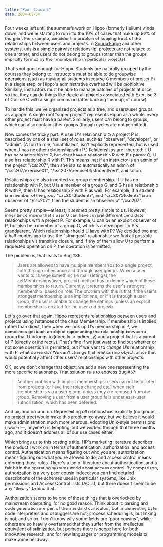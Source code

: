 ```yaml
---
title: "Poor Cousins"
date: 2004-08-04
---
```

<p>Four weeks left until the summer's work on Hippo (formerly Helium)
winds down, and we're starting to run into the 10% of cases that make
up 90% of the grief.  For example, consider the problem of keeping
track of the relationships between users and projects.  In <a href="http://www.sf.net">SourceForge</a> and other systems, this is a
simple pairwise relationship: projects are not related to one another,
and users do not belong to groups (other than the groups implicitly
formed by their membership in particular projects).</p>

<p>That's not good enough for Hippo.  Students are naturally grouped
by the courses they belong to; instructors must be able to do
groupwise operations (such as making all students in course C members
of project P) in a single step, or Hippo's administrative overhead
will be prohibitive.  Similarly, instructors must be able to manage
batches of projects at once, so that they can do things like delete
all projects associated with Exercise 3 of Course C with a single
command (after backing them up, of course).</p>

<p>To handle this, we've organized projects as a tree, and users/user
groups as a graph.  A single root "super project" represents Hippo as
a whole; every other project must have a parent.  Similarly, users can
belong to groups, which can also contain other groups (though cycles
are not permitted).</p>

<p>Now comes the tricky part.  A user U's relationship to a project P
is described by one of a small set of roles, such as "observer",
"developer", or "admin".  (A fourth role, "unaffiliated", isn't
explicitly represented, but is used when U has no other relationship
with P.)  Relationships are inherited: if U has no relationship to P,
but <em>does</em> have a relationship R with P's parent Q, U also has
relationship R with P.  This means that if an instructor is an admin
of the project "/csc207", then she is also automatically an admin of
"/csc207/exercise01", "/csc207/exercise01/studentFred", and so on.</p>

<p>Relationships are also inherited via group membership.  If U has no
relationship with P, but U is a member of a group G, and G has a
relationship R with P, then U has relationship R with P as well.  For
example, if a student is a member of the group "csc207Students", and
"csc207Students" is an observer of "/csc207", then the student is an
observer of "/csc207".</p>

<p>Seems pretty simple—at least, it <em>seemed</em> pretty simple to
us.  However, inheritance means that a user U can have several
different candidate relationships with a project P.  For example, U
can be an explicit observer of P, but also be a member of a group G,
which is a developer for P's grandparent.  Which relationship should U
have with P?  We decided two and a half months ago to use the
"strongest" relationship: we find all possible relationships via
transitive closure, and if any of them allow U to perform a requested
operation on P, the operation is permitted.</p>

<p>The problem is, that leads to Bug #36:</p>

<blockquote><p>
Users are allowed to have multiple memberships to a single project,
both through inheritance and through user groups.  When a user wants
to change something (ie mail settings), the getMemberships(user,
project) method has to decide which of these memberships to return.
Currently, it returns the user's strongest membership, based on role.
The problem with this is that if the user's strongest membership is an
implicit one, or if it is through a user group, the user is unable to
change the settings (unless an explicit membership is created for the
user and project).
</p></blockquote>

<p>Let's go over that again.  Hippo represents relationships between
users and projects using instances of the class Membership.  If
membership is implied, rather than direct, then when we look up U's
membership in P, we sometimes get back an object representing the
relationship between a group that U belongs to (directly or
indirectly) and a project that is a parent of P (directly or
indirectly).  That's fine if we just want to find out whether or not
some operation is permitted, but if we want to <em>change</em> U's
relationship with P, what do we do?  We can't change that relationship
object, since that would potentially affect other users' relationships
with other projects.</p>

<p>OK, so we don't change that object; we add a new one representing
the more specific relationship.  That solution fails to address Bug #37:</p>

<blockquote><p>
Another problem with implicit memberships: users cannot be deleted
from projects (or have their roles changed etc.) when their membership
is via a user group, unless they are removed from the group.  Removing
a user from a user group falls under user-user authorization, which
has been deferred.
</p></blockquote>

<p>And on, and on, and on.  Representing <em>all</em> relationships
explicitly (no groups, no project tree) would make this problem go
away, but we believe it would make administration much more onerous.
Adopting Unix-style permissions (rwxr-xr--, anyone?) is tempting, but
we worked through that three months ago, and it doesn't address all of
our use cases either.</p>

<p>Which brings us to this posting's title.  HP's marketing literature
describes the product I work on in terms of authentication,
authorization, and access control.  Authentication means figuring out
who you are; authorization means figuring out what you're allowed to
do; and access control means enforcing those rules.  There's a ton of
literature about authentication, and a fair bit in the operating
systems world about access control.  By comparison, authorization is a
very poor cousin indeed: you can find detailed descriptions of the
schemes used in particular systems, like Unix permissions and Access
Control Lists (ACLs), but there doesn't seem to be any "theory" behind
it all.</p>

<p>Authorization seems to be one of those things that is overlooked by mainstream computing, for no good reason.  Think about it: parsing and code generation are part of the standard curriculum, but implementing byte code interpreters and debuggers are not; process scheduling is, but linking is not; and so on.  I don't know why some fields are "poor cousins", while others are so heavily overfarmed that they suffer from the intellectual equivalent of salinization, but perhaps there is scope here for both innovative research, and for new languages or programming models to make some headway.</p>
